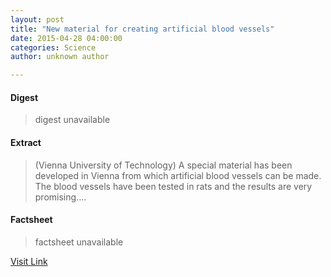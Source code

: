 ```yaml
---
layout: post
title: "New material for creating artificial blood vessels"
date: 2015-04-28 04:00:00
categories: Science
author: unknown author

---
```



#### Digest
>digest unavailable

#### Extract
>(Vienna University of Technology) A special material has been developed in Vienna from which artificial blood vessels can be made. The blood vessels have been tested in rats and the results are very promising....

#### Factsheet
>factsheet unavailable

[Visit Link](http://www.eurekalert.org/pub_releases/2015-04/vuot-nmf042815.php)


